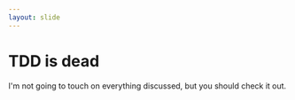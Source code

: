 ```yaml
---
layout: slide
---
```


# TDD is dead

I'm not going to touch on everything discussed, but you should check it out.
